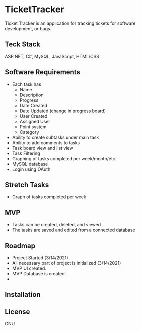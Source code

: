 # TicketTracker
Ticket Tracker is an application for tracking tickets for software development, or bugs.

## Teck Stack
ASP.NET, C#, MySQL, JavaScript, HTML/CSS

## Software Requirements
* Each task has
  * Name
  * Description
  * Progress
  * Date Created
  * Date Updated (change in progress board)
  * User Created
  * Assigned User
  * Point system
  * Category
* Ability to create subtasks under main task
* Ability to add comments to tasks
* Task board view and list view
* Task Filtering
* Graphing of tasks completed per week/month/etc.
* MySQL database
* Login using OAuth

## Stretch Tasks
* Graph of tasks completed per week

## MVP
* Tasks can be created, deleted, and viewed
* The tasks are saved and edited from a connected database

## Roadmap
* Project Started (3/14/2021)
* All necessary part of project is initialized (3/14/2021)
* MVP UI created.
* MVP Database is created.
* 
## Installation

## License
GNU
